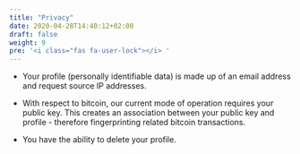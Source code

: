 ```yaml
---
title: "Privacy"
date: 2020-04-28T14:40:12+02:00
draft: false
weight: 9
pre: '<i class="fas fa-user-lock"></i> '
---
```




- Your profile (personally identifiable data) is made up of an email address and request source IP addresses.

- With respect to bitcoin, our current mode of operation requires your public key. This creates an association between your public key and profile - therefore fingerprinting related bitcoin transactions.

- You have the ability to delete your profile.